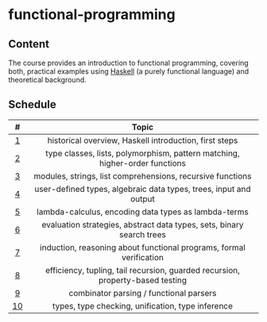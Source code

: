 # functional-programming

## Content
The course provides an introduction to functional programming, covering both, practical examples using [Haskell](https://www.haskell.org/) (a purely functional language) and theoretical background.

## Schedule

| **#**|**Topic**
| :-----:|:-----:
| [1](Assignment1)  | historical overview, Haskell introduction, first steps | 
| [2](Assignment2) | type classes, lists, polymorphism, pattern matching, higher-order functions | 
| [3](Assignment3) | modules, strings, list comprehensions, recursive functions | 
| [4](Assignment4) | user-defined types, algebraic data types, trees, input and output | 
| [5](Assignment5) | lambda-calculus, encoding data types as lambda-terms | 
| [6](Assignment6) | evaluation strategies, abstract data types, sets, binary search trees | 
| [7](Assignment7) | induction, reasoning about functional programs, formal verification | 
| [8](Assignment8) | efficiency, tupling, tail recursion, guarded recursion, property-based testing | 
| [9](Assignment9) | combinator parsing / functional parsers | 
| [10](Assignment10) | types, type checking, unification, type inference | 